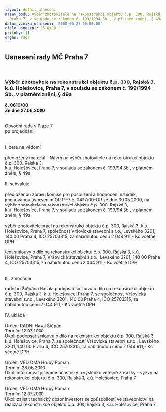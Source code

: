 ```yaml
---
layout: detail_usneseni
nazev_bodu: Výběr zhotovitele na rekonstrukci objektu č.p. 300, Rajská 3, k.ú. Holešovice,
  Praha 7, v souladu se zákonem č. 199/1994 Sb., v platném znění, § 49a
datum_vzniku_usneseni: '2000-06-27 00:00:00'
cislo_usneseni: 0610/00
prilohy: []
organ: rada
---
```

<div id="ucUsn_pList" class="usn">
	<span><h2>Usnesení rady MČ Praha 7 </h2>
<br></span><div class="standBody">
<span><h3>Výběr zhotovitele na rekonstrukci objektu č.p. 300, Rajská 3, k.ú. Holešovice, Praha 7, v souladu se zákonem č. 199/1994 Sb., v platném znění, § 49a</h3></span><div class="center">
		<strong>č. 0610/00</strong><br>
	</div>
<div class="center">
		<strong>Ze dne 27.06.2000</strong><br><br>
	</div>     <br>Obvodní rada v Praze 7<br>po projednání<br><br><br>I.	bere na vědomí<br><br> předložený materiál - Návrh na výběr zhotovitele na rekonstrukci objektu č.p. 300, Rajská 3, <br>k.ú. Holešovice, Praha 7, v souladu se zákonem č. 199/94 Sb., v platném znění, § 49a<br><br>II.	schvaluje <br><br>předloženou zprávu komise pro posouzení a hodnocení nabídek, jmenovanou usnesením OR P -7 č. 0497/00-OR ze dne 30.05.2000, na výběr zhotovitele na rekonstrukci objektu č.p. 300, Rajská 3, <br>k.ú. Holešovice, Praha 7, v souladu se zákonem č. 199/94 Sb., v platném znění, § 49a<br><br>výběr  zhotovitele prací na rekonstrukci objektu č.p. 300, Rajská 3, k.ú. Holešovice, Praha 7, společnost Vršovická stavební s.r.o.,  Levského 3201, 140 00 Praha 4, IČO 25703315, za nabídnutou cenu  2 044 911,- Kč včetně DPH<br><br>text smlouvy o dílo na rekonstrukci objektu č.p. 300, Rajská 3, k.ú. Holešovice, Praha 7, Vršovická stavební s.r.o.,  Levského 3201, 140 00 Praha 4, IČO 25703315, za nabídnutou cenu  2 044 911,- Kč včetně DPH<br><br><br>III.	zmocňuje <br><br> radního Štěpána Hasala podepsat smlouvu o dílo na rekonstrukci objektu č.p. 300, Rajská 3, k.ú. Holešovice, Praha 7, se společností Vršovická stavební s.r.o.,  Levského 3201, 140 00 Praha 4, IČO 25703315, za nabídnutou cenu  2 044 911,- Kč včetně DPH<br><br>IV.	ukládá <br><br> Určen:	     	RADNI Hasal Štěpán<br>Termín: 12.07.2000<br>Úkol:	podepsat smlouvu o dílo na rekonstrukci objektu č.p. 300, Rajská 3, k.ú. Holešovice, Praha 7, se společností Vršovická stavební s.r.o.,  Levského 3201, 140 00 Praha 4, IČO 25703315, za nabídnutou cenu  2 044 911,- Kč včetně DPH<br> <br> Určen:	     	VED OMA Hrubý Roman<br>Termín: 28.06.2000<br>Úkol:	informovat písemně účastníky o výsledku  veřejné zakázky - výzvy na rekonstrukci objektu č.p. 300, Rajská 3, k.ú. Holešovice, Praha 7<br> <br> Určen:	     	VED OMA Hrubý Roman<br>Termín: 12.07.2000<br>Úkol:	zajistit technický dozor investora se způsobilostí ve stavebnictví na realizaci rekonstrukce objektu č.p. 300, Rajská 3, k.ú. Holešovice, Praha 7<br> </div>
</div>
